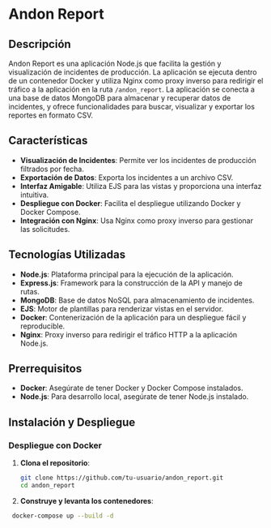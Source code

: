 # Andon Report

## Descripción

Andon Report es una aplicación Node.js que facilita la gestión y visualización de incidentes de producción. La aplicación se ejecuta dentro de un contenedor Docker y utiliza Nginx como proxy inverso para redirigir el tráfico a la aplicación en la ruta `/andon_report`. La aplicación se conecta a una base de datos MongoDB para almacenar y recuperar datos de incidentes, y ofrece funcionalidades para buscar, visualizar y exportar los reportes en formato CSV.

## Características

- **Visualización de Incidentes**: Permite ver los incidentes de producción filtrados por fecha.
- **Exportación de Datos**: Exporta los incidentes a un archivo CSV.
- **Interfaz Amigable**: Utiliza EJS para las vistas y proporciona una interfaz intuitiva.
- **Despliegue con Docker**: Facilita el despliegue utilizando Docker y Docker Compose.
- **Integración con Nginx**: Usa Nginx como proxy inverso para gestionar las solicitudes.

## Tecnologías Utilizadas

- **Node.js**: Plataforma principal para la ejecución de la aplicación.
- **Express.js**: Framework para la construcción de la API y manejo de rutas.
- **MongoDB**: Base de datos NoSQL para almacenamiento de incidentes.
- **EJS**: Motor de plantillas para renderizar vistas en el servidor.
- **Docker**: Contenerización de la aplicación para un despliegue fácil y reproducible.
- **Nginx**: Proxy inverso para redirigir el tráfico HTTP a la aplicación Node.js.

## Prerrequisitos

- **Docker**: Asegúrate de tener Docker y Docker Compose instalados.
- **Node.js**: Para desarrollo local, asegúrate de tener Node.js instalado.

## Instalación y Despliegue

### Despliegue con Docker

1. **Clona el repositorio**:

   ```bash
   git clone https://github.com/tu-usuario/andon_report.git
   cd andon_report
   
1. **Construye y levanta los contenedores**:
  ```bash
   docker-compose up --build -d
